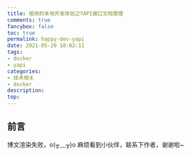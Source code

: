 ```yaml
---
title: 愉快的本地开发体验之YAPI接口文档管理
comments: true
fancybox: false
toc: true
permalink: happy-dev-yapi
date: 2021-05-20 10:02:11
tags:
- docker
- yapi
categories:
- 技术相关
- docker
description:
top:
---
```

## 前言

<!--more-->

博文渲染失败，o(╥﹏╥)o 麻烦看到小伙伴，联系下作者，谢谢啦~

